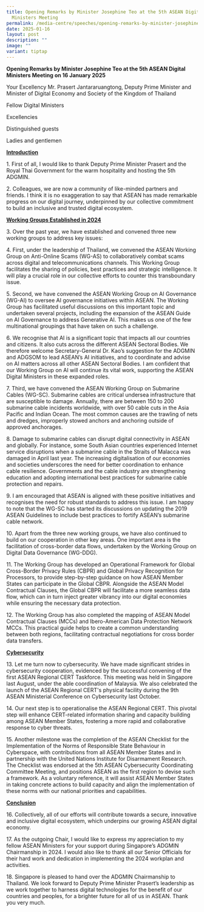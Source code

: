 ```yaml
---
title: Opening Remarks by Minister Josephine Teo at the 5th ASEAN Digital
  Ministers Meeting
permalink: /media-centre/speeches/opening-remarks-by-minister-josephine-teo-at-the-5th-adgmin/
date: 2025-01-16
layout: post
description: ""
image: ""
variant: tiptap
---
```

<p><strong>Opening Remarks by Minister Josephine Teo at the 5th ASEAN Digital Ministers Meeting on 16 January 2025</strong>
</p>
<p>Your Excellency Mr. Prasert Jantararuangtong, Deputy Prime Minister and
Minister of Digital Economy and Society of the Kingdom of Thailand</p>
<p>Fellow Digital Ministers</p>
<p>Excellencies</p>
<p>Distinguished guests</p>
<p>Ladies and gentlemen</p>
<p><strong><u>Introduction</u></strong>
</p>
<p>1. First of all, I would like to thank Deputy Prime Minister Prasert and
the Royal Thai Government for the warm hospitality and hosting the 5th
ADGMIN.</p>
<p>2. Colleagues, we are now a community of like-minded partners and friends.
I think it is no exaggeration to say that ASEAN has made remarkable progress
on our digital journey, underpinned by our collective commitment to build
an inclusive and trusted digital ecosystem.</p>
<p><strong><u>Working Groups Established in 2024</u></strong>
</p>
<p>3. Over the past year, we have established and convened three new working
groups to address key issues:</p>
<p>4. First, under the leadership of Thailand, we convened the ASEAN Working
Group on Anti-Online Scams (WG-AS) to collaboratively combat scams across
digital and telecommunications channels. This Working Group facilitates
the sharing of policies, best practices and strategic intelligence. It
will play a crucial role in our collective efforts to counter this transboundary
issue.</p>
<p>5. Second, we have convened the ASEAN Working Group on AI Governance (WG-AI)
to oversee AI governance initiatives within ASEAN. The Working Group has
facilitated useful discussions on this important topic and undertaken several
projects, including the expansion of the ASEAN Guide on AI Governance to
address Generative AI. This makes us one of the few multinational groupings
that have taken on such a challenge.</p>
<p>6. We recognise that AI is a significant topic that impacts all our countries
and citizens. It also cuts across the different ASEAN Sectoral Bodies.
We therefore welcome Secretary-General Dr. Kao’s suggestion for the ADGMIN
and ADGSOM to lead ASEAN’s AI initiatives, and to coordinate and advise
on AI matters across all other ASEAN Sectoral Bodies. I am confident that
our Working Group on AI will continue its vital work, supporting the ASEAN
Digital Ministers in these expanded roles.</p>
<p>7. Third, we have convened the ASEAN Working Group on Submarine Cables
(WG-SC). Submarine cables are critical undersea infrastructure that are
susceptible to damage. Annually, there are between 150 to 200 submarine
cable incidents worldwide, with over 50 cable cuts in the Asia Pacific
and Indian Ocean. The most common causes are the trawling of nets and dredges,
improperly stowed anchors and anchoring outside of approved anchorages.</p>
<p>8. Damage to submarine cables can disrupt digital connectivity in ASEAN
and globally. For instance, some South Asian countries experienced Internet
service disruptions when a submarine cable in the Straits of Malacca was
damaged in April last year. The increasing digitalisation of our economies
and societies underscores the need for better coordination to enhance cable
resilience. Governments and the cable industry are strengthening education
and adopting international best practices for submarine cable protection
and repairs.</p>
<p>9. I am encouraged that ASEAN is aligned with these positive initiatives
and recognises the need for robust standards to address this issue. I am
happy to note that the WG-SC has started its discussions on updating the
2019 ASEAN Guidelines to include best practices to fortify ASEAN’s submarine
cable network.</p>
<p>10. Apart from the three new working groups, we have also continued to
build on our cooperation in other key areas. One important area is the
facilitation of cross-border data flows, undertaken by the Working Group
on Digital Data Governance (WG-DDG).</p>
<p>11. The Working Group has developed an Operational Framework for Global
Cross-Border Privacy Rules (CBPR) and Global Privacy Recognition for Processors,
to provide step-by-step guidance on how ASEAN Member States can participate
in the Global CBPR. Alongside the ASEAN Model Contractual Clauses, the
Global CBPR will facilitate a more seamless data flow, which can in turn
inject greater vibrancy into our digital economies while ensuring the necessary
data protection.</p>
<p>12. The Working Group has also completed the mapping of ASEAN Model Contractual
Clauses (MCCs) and Ibero-American Data Protection Network MCCs. This practical
guide helps to create a common understanding between both regions, facilitating
contractual negotiations for cross border data transfers.</p>
<p><strong><u>Cybersecurity</u></strong>
</p>
<p>13. Let me turn now to cybersecurity. We have made significant strides
in cybersecurity cooperation, evidenced by the successful convening of
the first ASEAN Regional CERT Taskforce. This meeting was held in Singapore
last August, under the able coordination of Malaysia. We also celebrated
the launch of the ASEAN Regional CERT's physical facility during the 9th
ASEAN Ministerial Conference on Cybersecurity last October.</p>
<p>14. Our next step is to operationalise the ASEAN Regional CERT. This pivotal
step will enhance CERT-related information sharing and capacity building
among ASEAN Member States, fostering a more rapid and collaborative response
to cyber threats.</p>
<p>15. Another milestone was the completion of the ASEAN Checklist for the
Implementation of the Norms of Responsible State Behaviour in Cyberspace,
with contributions from all ASEAN Member States and in partnership with
the United Nations Institute for Disarmament Research. The Checklist was
endorsed at the 5th ASEAN Cybersecurity Coordinating Committee Meeting,
and positions ASEAN as the first region to devise such a framework. As
a voluntary reference, it will assist ASEAN Member States in taking concrete
actions to build capacity and align the implementation of these norms with
our national priorities and capabilities.</p>
<p><strong><u>Conclusion</u></strong>
</p>
<p>16. Collectively, all of our efforts will contribute towards a secure,
innovative and inclusive digital ecosystem, which underpins our growing
ASEAN digital economy.</p>
<p>17. As the outgoing Chair, I would like to express my appreciation to
my fellow ASEAN Ministers for your support during Singapore’s ADGMIN Chairmanship
in 2024. I would also like to thank all our Senior Officials for their
hard work and dedication in implementing the 2024 workplan and activities.</p>
<p>18. Singapore is pleased to hand over the ADGMIN Chairmanship to Thailand.
We look forward to Deputy Prime Minister Prasert’s leadership as we work
together to harness digital technologies for the benefit of our countries
and peoples, for a brighter future for all of us in ASEAN. Thank you very
much.</p>